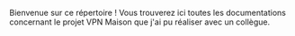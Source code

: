 Bienvenue sur ce répertoire !
Vous trouverez ici toutes les documentations concernant le projet VPN Maison que j'ai pu réaliser avec un collègue.
